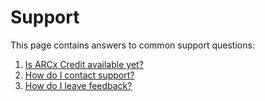 # Support

This page contains answers to common support questions:

1. [Is ARCx Credit available yet?](is-arcx-credit-available-yet.md)
2. [How do I contact support?](how-do-i-contact-support.md)&#x20;
3. [How do I leave feedback?](how-do-i-leave-feedback.md)
